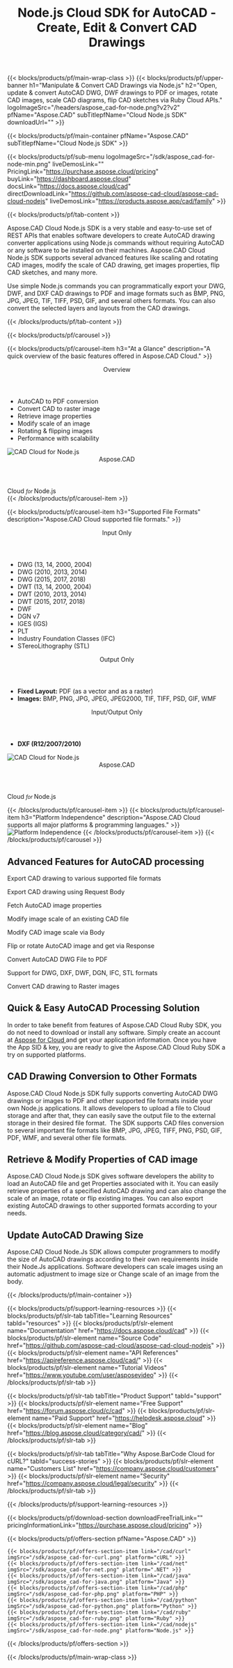 ﻿---
title: Node.js Cloud SDK for AutoCAD - Create, Edit & Convert CAD Drawings
description: Node.js Cloud SDK to Read & Convert AutoCAD DWG, DWF to PDF or images. Rotate CAD images, scale CAD diagrams, flip CAD sketches 
weight: 60
url: /nodejs
---

{{< blocks/products/pf/main-wrap-class >}}
{{< blocks/products/pf/upper-banner h1="Manipulate & Convert CAD Drawings via Node.js" h2="Open, update & convert AutoCAD DWG, DWF drawings to PDF or images, rotate CAD images, scale CAD diagrams, flip CAD sketches via Ruby Cloud APIs." logoImageSrc="/headers/aspose_cad-for-node.png?v2?v2" pfName="Aspose.CAD" subTitlepfName="Cloud Node.js SDK" downloadUrl="" >}}

{{< blocks/products/pf/main-container pfName="Aspose.CAD" subTitlepfName="Cloud Node.js SDK" >}}

{{< blocks/products/pf/sub-menu logoImageSrc="/sdk/aspose_cad-for-node-min.png" liveDemosLink="" PricingLink="https://purchase.aspose.cloud/pricing" buyLink="https://dashboard.aspose.cloud" docsLink="https://docs.aspose.cloud/cad" directDownloadLink="https://github.com/aspose-cad-cloud/aspose-cad-cloud-nodejs" liveDemosLink="https://products.aspose.app/cad/family" >}}

{{< blocks/products/pf/tab-content >}}
<p>Aspose.CAD Cloud Node.js SDK is a very stable and easy-to-use set of REST APIs that enables software developers to create AutoCAD drawing converter applications using Node.js commands without requiring AutoCAD or any software to be installed on their machines. Aspose.CAD Cloud Node.js SDK supports several advanced features like scaling and rotating CAD images, modify the scale of CAD drawing, get images properties, flip CAD sketches, and many more.</p>
<p>Use simple Node.js commands you can programmatically export your DWG, DWF, and DXF CAD drawings to PDF and image formats such as BMP, PNG, JPG, JPEG, TIF, TIFF, PSD, GIF, and several others formats. You can also convert the selected layers and layouts from the CAD drawings.</p>
{{< /blocks/products/pf/tab-content >}}

<!--Diagrams Start-->
{{< blocks/products/pf/carousel >}}

{{< blocks/products/pf/carousel-item h3="At a Glance" description="A quick overview of the basic features offered in Aspose.CAD Cloud." >}}
<div class="diagram1 d1-cloud">
<div class="d1-row">
<div class="d1-col d1-left">
<p> </p>
</div>
<div class="d1-col d1-right"><header><i class="fa fa-cogs"> </i>Overview</header>
<ul>
<li>AutoCAD to PDF conversion</li>
<li>Convert CAD to raster image</li>
<li>Retrieve image properties</li>
<li>Modify scale of an image</li>
<li>Rotating &amp; flipping images</li>
<li>Performance with scalability</li>
</ul>
</div>
<!--/left--> <!--/right--></div>
<!--/row-->
<div class="d1-logo"><img src="/sdk/aspose_cad-for-node-min.png" alt="CAD Cloud for Node.js" /><header>Aspose.CAD</header><footer>Cloud <small> <em> for </em> </small>Node.js</footer></div>
<!--/logo--></div>
<!--/diagram1 -->
{{< /blocks/products/pf/carousel-item >}}

{{< blocks/products/pf/carousel-item h3="Supported File Formats" description="Aspose.CAD Cloud supported file formats." >}}
<div class="diagram1 d2  d1-cloud">
<div class="d1-row">
<div class="d1-col d1-left"><header><i class="fa fa-long-arrow-down"> </i> Input Only</header>
<ul>
<li>DWG (13, 14, 2000, 2004)</li>
<li>DWG (2010, 2013, 2014)</li>
<li>DWG (2015, 2017, 2018)</li>
<li>DWT (13, 14, 2000, 2004)</li>
<li>DWT (2010, 2013, 2014)</li>
<li>DWT (2015, 2017, 2018)</li>
<li>DWF</li>
<li>DGN v7</li>
<li>IGES (IGS)</li>
<li>PLT</li>
<li>Industry Foundation Classes (IFC)</li>
<li>STereoLithography (STL)</li>
</ul>
</div>
<!--/left--> <!--/Right-->
<div class="d1-col d1-right"><header><i class="fa fa-mail-forward "> </i>Output Only</header>
<ul>
<li><b>Fixed Layout:</b> PDF (as a vector and as a raster)</li>
<li><b>Images:</b> BMP, PNG, JPG, JPEG, JPEG2000, TIF, TIFF, PSD, GIF, WMF</li>
</ul>
<header><i class="fa fa-mail-forward "> </i>Input/Output Only</header>
<ul>
<li><b>DXF (R12/2007/2010)</b></li>
</ul>
</div>
<!--/right--></div>
<!--/row-->
<div class="d1-logo"><img src="/sdk/aspose_cad-for-node-min.png" alt="CAD Cloud for Node.js" /><header>Aspose.CAD</header><footer>Cloud <small> <em> for </em> </small>Node.js</footer></div>
<!--/logo--></div>
<!--/diagram2-->

{{< /blocks/products/pf/carousel-item >}}
{{< blocks/products/pf/carousel-item h3="Platform Independence" description="Aspose.CAD Cloud supports all major platforms & programming languages." >}}
<img title="Platform Independence" src="https://www.aspose.cloud/templates/aspose/App_Themes/V3/images/imaging/diagram/cloud/supported-platform-min.png" alt="Platform Independence" />
{{< /blocks/products/pf/carousel-item >}}
{{< /blocks/products/pf/carousel >}}
<!--Diagrams End-->

<!--Feature-section Start-->
<div class="container-fluid features-section bg-gray singleproduct">
 <a class="anchor" id="features" name="features">
 </a>
 <div class="row">
  <div class="container">
   <h2 class="pr-ft">
    Advanced Features for AutoCAD processing
   </h2>
   <p>
   </p>
   <div class="col-lg-4">
    <em class="fa fa-files-o ico-blue fa-2x col-lg-2">
    </em>
    <p class="col-lg-10">
     Export CAD drawing to various supported file formats
    </p>
   </div>
   <div class="col-lg-4">
    <em class="fa fa-object-group ico-blue fa-2x col-lg-2">
    </em>
    <p class="col-lg-10">
     Export CAD drawing using Request Body
    </p>
   </div>
   <div class="col-lg-4">
    <em class="fa fa-object-ungroup ico-blue fa-2x col-lg-2">
    </em>
    <p class="col-lg-10">
     Fetch AutoCAD image properties
    </p>
   </div>
   <div class="col-lg-4">
    <em class="fa fa-list ico-blue fa-2x col-lg-2">
    </em>
    <p class="col-lg-10">
     Modify image scale of an existing CAD file
    </p>
   </div>
   <div class="col-lg-4">
    <em class="fa fa-cogs ico-blue fa-2x col-lg-2">
    </em>
    <p class="col-lg-10">
     Modify CAD image scale via Body
    </p>
   </div>
   <div class="col-lg-4">
    <em class="fa fa-repeat ico-blue fa-2x col-lg-2">
    </em>
    <p class="col-lg-10">
     Flip or rotate AutoCAD image and get via Response
    </p>
   </div>
   <div class="col-lg-4">
    <em class="fa fa-clone ico-blue fa-2x col-lg-2">
    </em>
    <p class="col-lg-10">
     Convert AutoCAD DWG File to PDF
    </p>
   </div>
   <div class="col-lg-4">
    <em class="fa fa-table ico-blue fa-2x col-lg-2">
    </em>
    <p class="col-lg-10">
     Support for DWG, DXF, DWF, DGN, IFC, STL formats
    </p>
   </div>
   <div class="col-lg-4">
    <em class="fa fa-map ico-blue fa-2x col-lg-2">
    </em>
    <p class="col-lg-10">
     Convert CAD drawing to Raster images
    </p>
   </div>
   <div class="col-lg-12">
    <h2 class="h2title">
     Quick &amp; Easy AutoCAD Processing Solution
    </h2>
    <p>
     In order to take benefit from features of Aspose.CAD Cloud Ruby SDK, you do not need to download or install any software. Simply create an account at
     <a href="https://dashboard.aspose.cloud/#/apps">
      Aspose for Cloud
     </a>
     and get your application information. Once you have the App SID &amp; key, you are ready to give the Aspose.CAD Cloud Ruby SDK a try on supported platforms.
    </p>
   </div>
   <div class="col-lg-12">
    <h2 class="h2title">
     CAD Drawing Conversion to Other Formats
    </h2>
    <p>
     Aspose.CAD Cloud Node.js SDK fully supports converting AutoCAD DWG drawings or images to PDF and other supported file formats inside your own Node.js applications. It allows developers to upload a file to Cloud storage and after that, they can easily save the output file to the external storage in their desired file format.  The SDK supports CAD files conversion to several important file formats like BMP, JPG, JPEG, TIFF, PNG, PSD, GIF, PDF, WMF, and several other file formats.
    </p>
    <h2 class="h2title">
     Retrieve &amp; Modify Properties of CAD image
    </h2>
    <p>
     Aspose.CAD Cloud Node.js SDK gives software developers the ability to load an AutoCAD file and get Properties associated with it. You can easily retrieve properties of a specified AutoCAD drawing and can also change the scale of an image, rotate or flip existing images. You can also export existing AutoCAD drawings to other supported formats according to your needs.
    </p>
   </div>
   <div class="col-lg-12">
    <h2 class="h2title">
     Update AutoCAD Drawing Size
    </h2>
    <p>
     Aspose.CAD Cloud Node.Js SDK allows computer programmers to modify the size of AutoCAD drawings according to their own requirements inside their Node.Js applications. Software developers can scale images using an automatic adjustment to image size or Change scale of an image from the body.
    </p>
   </div>
  </div>
 </div>
</div>
<!--Feature-section End-->

{{< /blocks/products/pf/main-container >}}

{{< blocks/products/pf/support-learning-resources >}}
{{< blocks/products/pf/slr-tab tabTitle="Learning Resources" tabId="resources" >}}
{{< blocks/products/pf/slr-element name="Documentation" href="https://docs.aspose.cloud/cad" >}}
{{< blocks/products/pf/slr-element name="Source Code" href="https://github.com/aspose-cad-cloud/aspose-cad-cloud-nodejs" >}}
{{< blocks/products/pf/slr-element name="API References" href="https://apireference.aspose.cloud/cad/" >}}
{{< blocks/products/pf/slr-element name="Tutorial Videos" href="https://www.youtube.com/user/asposevideo" >}}
{{< /blocks/products/pf/slr-tab >}}

{{< blocks/products/pf/slr-tab tabTitle="Product Support" tabId="support" >}}
{{< blocks/products/pf/slr-element name="Free Support" href="https://forum.aspose.cloud/c/cad" >}}
{{< blocks/products/pf/slr-element name="Paid Support" href="https://helpdesk.aspose.cloud" >}}
{{< blocks/products/pf/slr-element name="Blog" href="https://blog.aspose.cloud/category/cad/" >}}
{{< /blocks/products/pf/slr-tab >}}

{{< blocks/products/pf/slr-tab tabTitle="Why Aspose.BarCode Cloud for cURL?" tabId="success-stories" >}}
{{< blocks/products/pf/slr-element name="Customers List" href="https://company.aspose.cloud/customers" >}}
{{< blocks/products/pf/slr-element name="Security" href="https://company.aspose.cloud/legal/security" >}}
{{< /blocks/products/pf/slr-tab >}}

{{< /blocks/products/pf/support-learning-resources >}}

{{< blocks/products/pf/download-section downloadFreeTrialLink="" pricingInformationLink="https://purchase.aspose.cloud/pricing" >}}

{{< blocks/products/pf/offers-section pfName="Aspose.CAD" >}}

    {{< blocks/products/pf/offers-section-item link="/cad/curl" imgSrc="/sdk/aspose_cad-for-curl.png" platform="cURL" >}}
    {{< blocks/products/pf/offers-section-item link="/cad/net" imgSrc="/sdk/aspose_cad-for-net.png" platform=".NET" >}}
	{{< blocks/products/pf/offers-section-item link="/cad/java" imgSrc="/sdk/aspose_cad-for-java.png" platform="Java" >}}
    {{< blocks/products/pf/offers-section-item link="/cad/php" imgSrc="/sdk/aspose_cad-for-php.png" platform="PHP" >}}
	{{< blocks/products/pf/offers-section-item link="/cad/python" imgSrc="/sdk/aspose_cad-for-python.png" platform="Python" >}}
	{{< blocks/products/pf/offers-section-item link="/cad/ruby" imgSrc="/sdk/aspose_cad-for-ruby.png" platform="Ruby" >}}
	{{< blocks/products/pf/offers-section-item link="/cad/nodejs" imgSrc="/sdk/aspose_cad-for-node.png" platform="Node.js" >}}
	

{{< /blocks/products/pf/offers-section >}}

{{< /blocks/products/pf/main-wrap-class >}}
